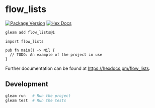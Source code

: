 # flow_lists

[![Package Version](https://img.shields.io/hexpm/v/flow_lists)](https://hex.pm/packages/flow_lists)
[![Hex Docs](https://img.shields.io/badge/hex-docs-ffaff3)](https://hexdocs.pm/flow_lists/)

```sh
gleam add flow_lists@1
```
```gleam
import flow_lists

pub fn main() -> Nil {
  // TODO: An example of the project in use
}
```

Further documentation can be found at <https://hexdocs.pm/flow_lists>.

## Development

```sh
gleam run   # Run the project
gleam test  # Run the tests
```
